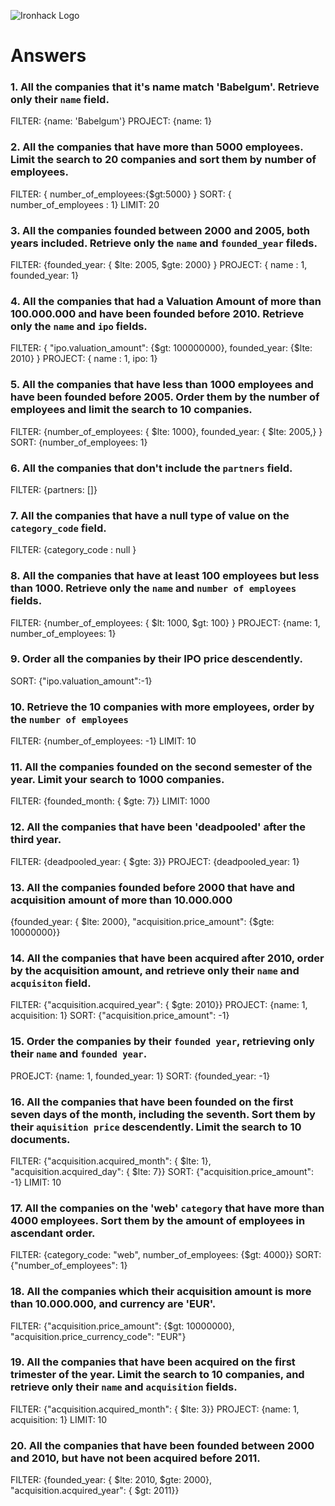 ![Ironhack Logo](https://i.imgur.com/1QgrNNw.png)

# Answers

### 1. All the companies that it's name match 'Babelgum'. Retrieve only their `name` field.

FILTER: {name: 'Babelgum'}
PROJECT: {name: 1}

### 2. All the companies that have more than 5000 employees. Limit the search to 20 companies and sort them by **number of employees**.

FILTER: { number_of_employees:{$gt:5000} }
SORT: { number_of_employees : 1}
LIMIT: 20

### 3. All the companies founded between 2000 and 2005, both years included. Retrieve only the `name` and `founded_year` fileds.

FILTER: {founded_year: { $lte: 2005, $gte: 2000} }
PROJECT: { name : 1, founded_year: 1}

### 4. All the companies that had a Valuation Amount of more than 100.000.000 and have been founded before 2010. Retrieve only the `name` and `ipo` fields.

FILTER: { "ipo.valuation_amount": {$gt: 100000000}, founded_year: {$lte: 2010}   }
PROJECT: { name : 1, ipo: 1}


### 5. All the companies that have less than 1000 employees and have been founded before 2005. Order them by the number of employees and limit the search to 10 companies.

FILTER: {number_of_employees: { $lte: 1000}, founded_year: { $lte: 2005,} }
SORT: {number_of_employees: 1}

### 6. All the companies that don't include the `partners` field.

FILTER: {partners: []}

### 7. All the companies that have a null type of value on the `category_code` field.

FILTER: {category_code : null }

### 8. All the companies that have at least 100 employees but less than 1000. Retrieve only the `name` and `number of employees` fields.

FILTER: {number_of_employees: { $lt: 1000, $gt: 100} }
PROJECT: {name: 1, number_of_employees: 1}

### 9. Order all the companies by their IPO price descendently.

SORT: {"ipo.valuation_amount":-1} 

### 10. Retrieve the 10 companies with more employees, order by the `number of employees`

FILTER: {number_of_employees: -1} 
LIMIT: 10

### 11. All the companies founded on the second semester of the year. Limit your search to 1000 companies.

FILTER: {founded_month: { $gte: 7}}
LIMIT: 1000

### 12. All the companies that have been 'deadpooled' after the third year.

FILTER: {deadpooled_year: { $gte: 3}}
PROJECT: {deadpooled_year: 1}


### 13. All the companies founded before 2000 that have and acquisition amount of more than 10.000.000

{founded_year: { $lte: 2000}, "acquisition.price_amount": {$gte: 10000000}}

### 14. All the companies that have been acquired after 2010, order by the acquisition amount, and retrieve only their `name` and `acquisiton` field.

FILTER: {"acquisition.acquired_year": { $gte: 2010}}
PROJECT: {name: 1, acquisition: 1}
SORT: {"acquisition.price_amount": -1}

### 15. Order the companies by their `founded year`, retrieving only their `name` and `founded year`.

PROEJCT: {name: 1, founded_year: 1}
SORT: {founded_year: -1}

### 16. All the companies that have been founded on the first seven days of the month, including the seventh. Sort them by their `aquisition price` descendently. Limit the search to 10 documents.

FILTER: {"acquisition.acquired_month": { $lte: 1}, "acquisition.acquired_day": { $lte: 7}}
SORT: {"acquisition.price_amount": -1}
LIMIT: 10

### 17. All the companies on the 'web' `category` that have more than 4000 employees. Sort them by the amount of employees in ascendant order.

FILTER: {category_code: "web", number_of_employees: {$gt: 4000}}
SORT: {"number_of_employees": 1}

### 18. All the companies which their acquisition amount is more than 10.000.000, and currency are 'EUR'.

FILTER: {"acquisition.price_amount": {$gt: 10000000}, "acquisition.price_currency_code": "EUR"}

### 19. All the companies that have been acquired on the first trimester of the year. Limit the search to 10 companies, and retrieve only their `name` and `acquisition` fields.

FILTER: {"acquisition.acquired_month": { $lte: 3}}
PROJECT: {name: 1, acquisition: 1}
LIMIT: 10


### 20. All the companies that have been founded between 2000 and 2010, but have not been acquired before 2011.

FILTER: {founded_year: { $lte: 2010, $gte: 2000},  "acquisition.acquired_year": { $gt: 2011}}

